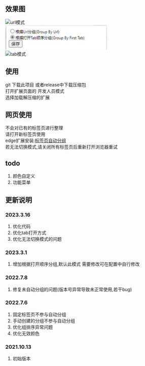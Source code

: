 ## 效果图
![url模式](./readme/url.gif)  
![设置](./readme/settings.png)  
![tab模式](./readme/tab.gif) 

## 使用  
git 下载此项目 或者release中下载压缩包  
打开扩展页面的 开发人员模式  
选择加载解压缩的扩展  

## 网页使用
不会对已有的标签页进行整理  
请打开新标签页使用  
edge扩展安装:[标签页自动分组](https://microsoftedge.microsoft.com/addons/detail/%E6%A0%87%E7%AD%BE%E9%A1%B5%E8%87%AA%E5%8A%A8%E5%88%86%E7%BB%84/hifeijficcakiokpfabdflnjdbihofdd)  
若无法切换模式,请关闭所有标签页后重新打开浏览器重试  
## todo
1. 颜色自定义
2. 功能菜单


## 更新说明
### 2023.3.16
1. 优化代码
2. 优化tab打开方式
3. 优化无法切换模式的问题

### 2023.3.1
1. 增加根据打开顺序分组,默认此模式 需要修改可在配置中自行修改

### 2022.7.8
1. 修复未自动分组的问题(版本号异常导致未正常使用,若干bug)


### 2022.7.6
1. 固定标签页不参与自动分组   
2. 手动创建的分组不参与自动分组
3. 优化组排序异常问题  
4. 优化无效颜色  


### 2021.10.13
1. 初始版本
